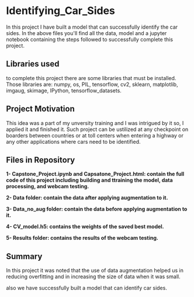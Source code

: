 # Identifying_Car_Sides

In this project I have built a model that can successfully identify the car sides.
In the above files you'll find all the data, model and a jupyter notebook containing the steps followed to successfully complete this project.

## Libraries used
to complete this project there are some libraries that must be installed. Those libraries are: numpy, os, PIL, tensorflow, cv2, sklearn, matplotlib, imgaug, skimage, IPython, tensorflow_datasets.

## Project Motivation
This idea was a part of my unversity training and I was intrigued by it so, I applied it and finished it.
Such project can be ustilized at any checkpoint on boarders between countries or at toll centers when entering a highway or any other applications where cars need to be identified.

## Files in Repository
**1- Capstone_Project.ipynb and Capsatone_Project.html: contain the full code of this project including building and ttraining the model, data processing, and webcam testing.**

**2- Data folder: contain the data after applying augmentation to it.**

**3- Data_no_aug folder: contain the data before applying augmentation to it.**

**4- CV_model.h5: contains the weights of the saved best model.**

**5- Results folder: contains the results of the webcam testing.**

## Summary
In this project it was noted that the use of data augmentation helped us in reducing overfitting and in increasing the size of data when it was small.

also we have successfully built a model that can identify car sides.
